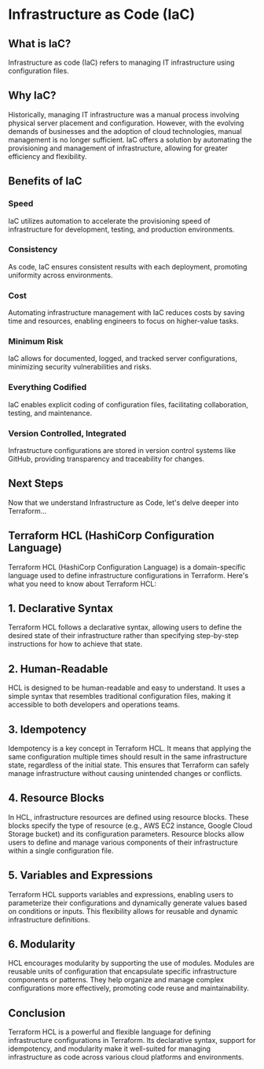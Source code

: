 # Infrastructure as Code (IaC)

## What is IaC?

Infrastructure as code (IaC) refers to managing IT infrastructure using configuration files. 

## Why IaC?

Historically, managing IT infrastructure was a manual process involving physical server placement and configuration. However, with the evolving demands of businesses and the adoption of cloud technologies, manual management is no longer sufficient. IaC offers a solution by automating the provisioning and management of infrastructure, allowing for greater efficiency and flexibility.

## Benefits of IaC

### Speed

IaC utilizes automation to accelerate the provisioning speed of infrastructure for development, testing, and production environments.

### Consistency

As code, IaC ensures consistent results with each deployment, promoting uniformity across environments.

### Cost

Automating infrastructure management with IaC reduces costs by saving time and resources, enabling engineers to focus on higher-value tasks.

### Minimum Risk

IaC allows for documented, logged, and tracked server configurations, minimizing security vulnerabilities and risks.

### Everything Codified

IaC enables explicit coding of configuration files, facilitating collaboration, testing, and maintenance.

### Version Controlled, Integrated

Infrastructure configurations are stored in version control systems like GitHub, providing transparency and traceability for changes.

## Next Steps

Now that we understand Infrastructure as Code, let's delve deeper into Terraform...

## Terraform HCL (HashiCorp Configuration Language)

Terraform HCL (HashiCorp Configuration Language) is a domain-specific language used to define infrastructure configurations in Terraform. Here's what you need to know about Terraform HCL:

## 1. Declarative Syntax

Terraform HCL follows a declarative syntax, allowing users to define the desired state of their infrastructure rather than specifying step-by-step instructions for how to achieve that state.

## 2. Human-Readable

HCL is designed to be human-readable and easy to understand. It uses a simple syntax that resembles traditional configuration files, making it accessible to both developers and operations teams.

## 3. Idempotency

Idempotency is a key concept in Terraform HCL. It means that applying the same configuration multiple times should result in the same infrastructure state, regardless of the initial state. This ensures that Terraform can safely manage infrastructure without causing unintended changes or conflicts.

## 4. Resource Blocks

In HCL, infrastructure resources are defined using resource blocks. These blocks specify the type of resource (e.g., AWS EC2 instance, Google Cloud Storage bucket) and its configuration parameters. Resource blocks allow users to define and manage various components of their infrastructure within a single configuration file.

## 5. Variables and Expressions

Terraform HCL supports variables and expressions, enabling users to parameterize their configurations and dynamically generate values based on conditions or inputs. This flexibility allows for reusable and dynamic infrastructure definitions.

## 6. Modularity

HCL encourages modularity by supporting the use of modules. Modules are reusable units of configuration that encapsulate specific infrastructure components or patterns. They help organize and manage complex configurations more effectively, promoting code reuse and maintainability.

## Conclusion

Terraform HCL is a powerful and flexible language for defining infrastructure configurations in Terraform. Its declarative syntax, support for idempotency, and modularity make it well-suited for managing infrastructure as code across various cloud platforms and environments. 
